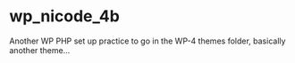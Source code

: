 # wp_nicode_4b
Another WP PHP set up practice to go in the WP-4 themes folder, basically another theme...
